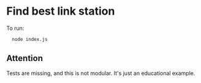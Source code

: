 # Find best link station

To run:

```bash
  node index.js
```

## Attention
Tests are missing, and this is not modular. It's just an educational example.
